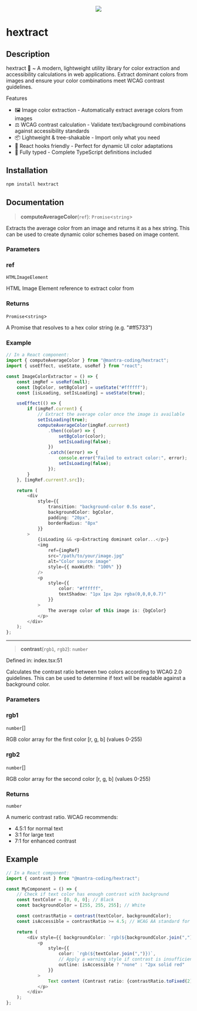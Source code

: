<p align="center">
  <img src="https://img.shields.io/badge/TypeScript-3178C6?logo=typescript&logoColor=ffffff">
</p>

# hextract

## Description

hextract 🎨 ~ A modern, lightweight utility library for color extraction and accessibility calculations in web applications. Extract dominant colors from images and ensure your color combinations meet WCAG contrast guidelines.

Features

-   🖼️ Image color extraction - Automatically extract average colors from images
-   ⚖️ WCAG contrast calculation - Validate text/background combinations against accessibility standards
-   📦 Lightweight & tree-shakable - Import only what you need
-   🔄 React hooks friendly - Perfect for dynamic UI color adaptations
-   📝 Fully typed - Complete TypeScript definitions included

## Installation

```bash
npm install hextract
```

## Documentation

> **computeAverageColor**(`ref`): `Promise`\<`string`\>

Extracts the average color from an image and returns it as a hex string.
This can be used to create dynamic color schemes based on image content.

### Parameters

### ref

`HTMLImageElement`

HTML Image Element reference to extract color from

### Returns

`Promise`\<`string`\>

A Promise that resolves to a hex color string (e.g. "#ff5733")

### Example

```ts
// In a React component:
import { computeAverageColor } from "@mantra-coding/hextract";
import { useEffect, useState, useRef } from "react";

const ImageColorExtractor = () => {
    const imgRef = useRef(null);
    const [bgColor, setBgColor] = useState("#ffffff");
    const [isLoading, setIsLoading] = useState(true);

    useEffect(() => {
        if (imgRef.current) {
            // Extract the average color once the image is available
            setIsLoading(true);
            computeAverageColor(imgRef.current)
                .then((color) => {
                    setBgColor(color);
                    setIsLoading(false);
                })
                .catch((error) => {
                    console.error("Failed to extract color:", error);
                    setIsLoading(false);
                });
        }
    }, [imgRef.current?.src]);

    return (
        <div
            style={{
                transition: "background-color 0.5s ease",
                backgroundColor: bgColor,
                padding: "20px",
                borderRadius: "8px"
            }}
        >
            {isLoading && <p>Extracting dominant color...</p>}
            <img
                ref={imgRef}
                src="/path/to/your/image.jpg"
                alt="Color source image"
                style={{ maxWidth: "100%" }}
            />
            <p
                style={{
                    color: "#ffffff",
                    textShadow: "1px 1px 2px rgba(0,0,0,0.7)"
                }}
            >
                The average color of this image is: {bgColor}
            </p>
        </div>
    );
};
```

---

> **contrast**(`rgb1`, `rgb2`): `number`

Defined in: index.tsx:51

Calculates the contrast ratio between two colors according to WCAG 2.0 guidelines.
This can be used to determine if text will be readable against a background color.

### Parameters

### rgb1

`number`[]

RGB color array for the first color [r, g, b] (values 0-255)

### rgb2

`number`[]

RGB color array for the second color [r, g, b] (values 0-255)

### Returns

`number`

A numeric contrast ratio. WCAG recommends:

-   4.5:1 for normal text
-   3:1 for large text
-   7:1 for enhanced contrast

## Example

```ts
// In a React component:
import { contrast } from "@mantra-coding/hextract";

const MyComponent = () => {
    // Check if text color has enough contrast with background
    const textColor = [0, 0, 0]; // Black
    const backgroundColor = [255, 255, 255]; // White

    const contrastRatio = contrast(textColor, backgroundColor);
    const isAccessible = contrastRatio >= 4.5; // WCAG AA standard for normal text

    return (
        <div style={{ backgroundColor: `rgb(${backgroundColor.join(",")})` }}>
            <p
                style={{
                    color: `rgb(${textColor.join(",")})`,
                    // Apply a warning style if contrast is insufficient
                    outline: isAccessible ? "none" : "2px solid red"
                }}
            >
                Text content (Contrast ratio: {contrastRatio.toFixed(2)})
            </p>
        </div>
    );
};
```

